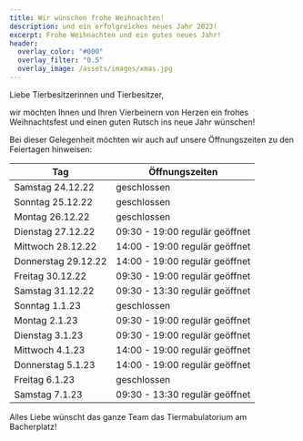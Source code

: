 ```yaml
---
title: Wir wünschen frohe Weihnachten!
description: und ein erfolgreiches neues Jahr 2023! 
excerpt: Frohe Weihnachten und ein gutes neues Jahr!
header:
  overlay_color: "#000"
  overlay_filter: "0.5"
  overlay_image: /assets/images/xmas.jpg
---
```

Liebe Tierbesitzerinnen und Tierbesitzer,<br />

wir möchten Ihnen und Ihren Vierbeinern von Herzen ein frohes Weihnachtsfest und einen guten Rutsch ins neue Jahr wünschen!

Bei dieser Gelegenheit möchten wir auch auf unsere Öffnungszeiten zu den Feiertagen hinweisen:

| Tag | Öffnungszeiten | 
|-------|--------|
| Samstag 24.12.22 | geschlossen |
| Sonntag 25.12.22 | geschlossen |
| Montag  26.12.22 | geschlossen |
| Dienstag 27.12.22 | 09:30 - 19:00 regulär geöffnet|
| Mittwoch 28.12.22 | 14:00 - 19:00 regulär geöffnet|
| Donnerstag 29.12.22 | 14:00 - 19:00 regulär geöffnet|
| Freitag 30.12.22 | 09:30 - 19:00 regulär geöffnet|
| Samstag 31.12.22 | 09:30 - 13:30 regulär geöffnet|
| Sonntag 1.1.23 | geschlossen|
| Montag  2.1.23 | 09:30 - 19:00 regulär geöffnet|
| Dienstag 3.1.23 | 09:30 - 19:00 regulär geöffnet|
| Mittwoch 4.1.23 | 14:00 - 19:00 regulär geöffnet|
| Donnerstag 5.1.23 | 14:00 - 19:00 regulär geöffnet|
| Freitag 6.1.23 | geschlossen|
| Samstag 7.1.23 | 09:30 - 13:30 regulär geöffnet|


Alles Liebe wünscht das ganze Team das Tiermabulatorium am Bacherplatz!